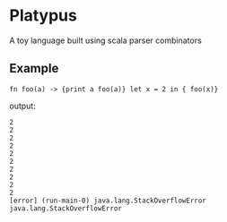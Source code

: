 # Platypus
A toy language built using scala parser combinators

## Example
`fn foo(a) -> {print a foo(a)} let x = 2 in { foo(x)}`

output:

```
2
2
2
2
2
2
2
2
2
2
[error] (run-main-0) java.lang.StackOverflowError
java.lang.StackOverflowError
```
